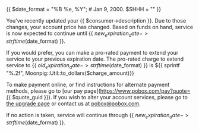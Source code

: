 {{ $date_format = "%B %e, %Y";  # Jan  9, 2000.
   $SHHH = "" }}

You've recently updated your {{ $consumer->description }}.
Due to those changes, your account price has changed.  Based on funds 
on hand, service is now expected to continue until {{
  $new_expiration_date->strftime($date_format) }}.

If you would prefer, you can make a pro-rated payment to extend your service 
to your previous expiration date.  The pro-rated charge to extend service to 
{{ $old_expiration_date->strftime($date_format) }} is ${{ sprintf
"%.2f", Moonpig::Util::to_dollars($charge_amount)}}

To make payment online, or find instructions for alternate payment methods,
please go to [our pay page](https://www.pobox.com/pay?quote={{ $quote_guid }}).  If you wish to alter your account 
services, please go to [the upgrade page](https://pobox.com/login/mason/edit/upgrade.mhtml) or
contact us at [pobox@pobox.com](mailto:pobox@pobox.com).

If no action is taken, service will continue through {{ $new_expiration_date->strftime($date_format) }}.
